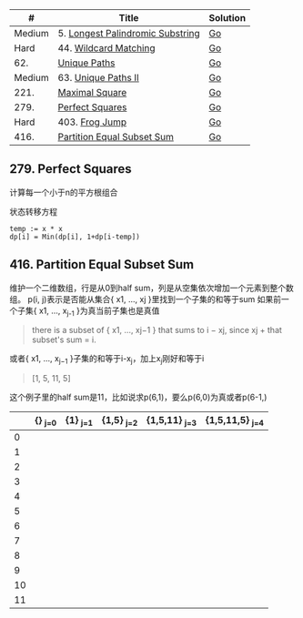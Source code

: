 | #        | Title                                                    | Solution                                    |
| -------- | -------------------------------------------------------- | ------------------------------------------- |
| Medium   | 5. [Longest Palindromic Substring](https://leetcode.com/problems/longest-palindromic-substring/)       |   [Go](5.longest-palindromic-substring.go)       |
| Hard     | 44. [Wildcard Matching](https://leetcode.com/problems/wildcard-matching/)                              |   [Go](44.wildcard-matching.go)                  |
| 62.      | [Unique Paths][unique-paths]                             |   [Go](unique_paths.go)                     |
| Medium   | 63. [Unique Paths II](https://leetcode.com/problems/unique-paths-ii/)                                  |   [Go](63.unique-paths-ii.go)                    |
| 221.     | [Maximal Square][maximal-square]                         |   [Go](maximal_square.go)                   |
| 279.     | [Perfect Squares][perfect-squares]                       |   [Go](perfect_squares.go)                  |
| Hard     | 403. [Frog Jump](https://leetcode.com/problems/frog-jump/)   |   [Go](frog_jump.go)                    |
| 416.     | [Partition Equal Subset Sum][partition-equal-subset-sum] |   [Go](partition_equal_subset_sum.go)       |

[unique-paths]: https://leetcode.com/problems/unique-paths/
[maximal-square]: https://leetcode.com/problems/maximal-square/
[perfect-squares]: https://leetcode.com/problems/perfect-squares/
[partition-equal-subset-sum]: https://leetcode.com/problems/partition-equal-subset-sum/

## 279. Perfect Squares
计算每一个小于n的平方根组合

状态转移方程

    temp := x * x
    dp[i] = Min(dp[i], 1+dp[i-temp])

## 416. Partition Equal Subset Sum
维护一个二维数组，行是从0到half sum，列是从空集依次增加一个元素到整个数组。
p(i, j)表示是否能从集合{ x1, ..., xj }里找到一个子集的和等于sum
如果前一个子集{ x1, ..., x<sub>j-1</sub> }为真当前子集也是真值

> there is a subset of { x1, ..., xj−1 } that sums to i − xj, since xj + that subset's sum = i.

或者{ x1, ..., x<sub>j−1</sub> }子集的和等于i-x<sub>j</sub>，加上x<sub>j</sub>刚好和等于i
> [1, 5, 11, 5]

这个例子里的half sum是11，比如说求p(6,1)，要么p(6,0)为真或者p(6-1,)

|     | {} <sub>j=0</sub>  | {1} <sub>j=1</sub> | {1,5} <sub>j=2</sub> | {1,5,11} <sub>j=3</sub> | {1,5,11,5} <sub>j=4</sub> |
| --- | --- | --- | ----- | -------- | ---------- |
| 0   |     |     |       |          |            |
| 1   |     |     |       |          |            |
| 2   |     |     |       |          |            |
| 3   |     |     |       |          |            |
| 4   |     |     |       |          |            |
| 5   |     |     |       |          |            |
| 6   |     |     |       |          |            |
| 7   |     |     |       |          |            |
| 8   |     |     |       |          |            |
| 9   |     |     |       |          |            |
| 10  |     |     |       |          |            |
| 11  |     |     |       |          |            |
